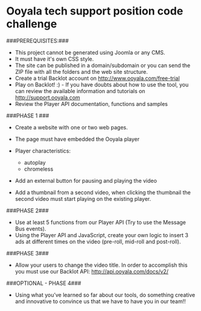 # Ooyala tech support position code challenge


###PREREQUISITES:###

* This project cannot be generated using Joomla or any CMS.
* It must have it's own CSS style.
* The site can be published in a domain/subdomain or you can send the ZIP file with all the folders and the web site structure.
* Create a trial Backlot account on http://www.ooyala.com/free-trial
* Play on Backlot! :) - If you have doubts about how to use the tool, you can review the available information and tutorials on http://support.ooyala.com
* Review the Player API documentation, functions and samples

###PHASE 1  ###
* Create a website with one or two web pages.
* The page must have embedded the Ooyala player

* Player characteristics:
  * autoplay
  * chromeless

* Add an external button for pausing and playing the video
* Add a thumbnail from a second video, when clicking the thumbnail the second video must start playing on the existing player.

###PHASE 2###
* Use at least 5 functions from our Player API (Try to use the Message Bus events).
* Using the Player API and JavaScript, create your own logic to insert 3 ads at different times on the video (pre-roll, mid-roll and post-roll).

###PHASE 3###
* Allow your users to change the video title. In order to accomplish this you must use our Backlot API: http://api.ooyala.com/docs/v2/

###OPTIONAL - PHASE 4###
* Using what you’ve learned so far about our tools, do something creative and innovative to convince us that we have to have you in our team!!
